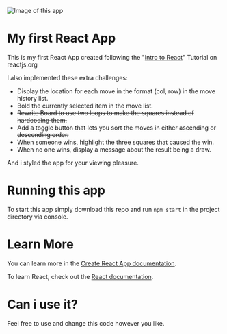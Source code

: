 ![Image of this app](/assets/images/app_screenshot.png)


# My first React App

This is my first React App created following the "[Intro to React](https://reactjs.org/tutorial/tutorial.html#before-we-start-the-tutorial)" Tutorial on reactjs.org

I also implemented these extra challenges:
  - Display the location for each move in the format (col, row) in the move history list.
  - Bold the currently selected item in the move list.
  - ~~Rewrite Board to use two loops to make the squares instead of hardcoding them.~~
  - ~~Add a toggle button that lets you sort the moves in either ascending or descending order.~~
  - When someone wins, highlight the three squares that caused the win.
  - When no one wins, display a message about the result being a draw.

And i styled the app for your viewing pleasure.

# Running this app

To start this app simply download this repo and run `npm start` in the project directory via console.

# Learn More

You can learn more in the [Create React App documentation](https://facebook.github.io/create-react-app/docs/getting-started).

To learn React, check out the [React documentation](https://reactjs.org/).

# Can i use it?

Feel free to use and change this code however you like.
